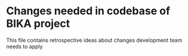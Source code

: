 # Changes needed in codebase of BIKA project

This file contains retrospective ideas about changes development team needs to apply
